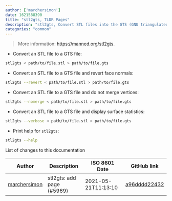 ```yaml
---
author: ['marchersimon']
date: 1621588390
title: "stl2gts, TLDR Pages"
description: "stl2gts, Convert STL files into the GTS (GNU triangulated surface library) file format."
categories: "common"
---
```

> More information: <https://manned.org/stl2gts>.

- Convert an STL file to a GTS file:

```bash
stl2gts < path/to/file.stl > path/to/file.gts
```

- Convert an STL file to a GTS file and revert face normals:

```bash
stl2gts --revert < path/to/file.stl > path/to/file.gts
```

- Convert an STL file to a GTS file and do not merge vertices:

```bash
stl2gts --nomerge < path/to/file.stl > path/to/file.gts
```

- Convert an STL file to a GTS file and display surface statistics:

```bash
stl2gts --verbose < path/to/file.stl > path/to/file.gts
```

- Print help for `stl2gts`:

```bash
stl2gts --help
```
List of changes to this documentation


Author | Description | ISO 8601 Date | GitHub link
------|-----|-----|-----
[marchersimon](mailto:50295997+marchersimon@users.noreply.github.com) | stl2gts: add page (#5969) | 2021-05-21T11:13:10 | [a96dddd22432](https://github.com/tldr-pages/tldr/commit/a96dddd2243250bf6ea89fe4ddb85b4044df496c)

